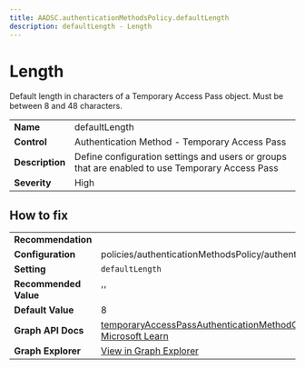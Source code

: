 ```yaml
---
title: AADSC.authenticationMethodsPolicy.defaultLength
description: defaultLength - Length
---
```


# Length

Default length in characters of a Temporary Access Pass object. Must be between 8 and 48 characters.

| | |
|-|-|
| **Name** | defaultLength |
| **Control** | Authentication Method - Temporary Access Pass |
| **Description** | Define configuration settings and users or groups that are enabled to use Temporary Access Pass |
| **Severity** | High |



## How to fix
| | |
|-|-|
| **Recommendation** |  |
| **Configuration** | policies/authenticationMethodsPolicy/authenticationMethodConfigurations('TemporaryAccessPass') |
| **Setting** | `defaultLength` |
| **Recommended Value** | '' |
| **Default Value** | 8 |
| **Graph API Docs** | [temporaryAccessPassAuthenticationMethodConfiguration resource type - Microsoft Graph v1.0 - Microsoft Learn](https://learn.microsoft.com/en-us/graph/api/resources/temporaryaccesspassauthenticationmethodconfiguration) |
| **Graph Explorer** | [View in Graph Explorer](https://developer.microsoft.com/en-us/graph/graph-explorer?request=policies/authenticationMethodsPolicy/authenticationMethodConfigurations('TemporaryAccessPass')&method=GET&version=beta&GraphUrl=https://graph.microsoft.com) |


